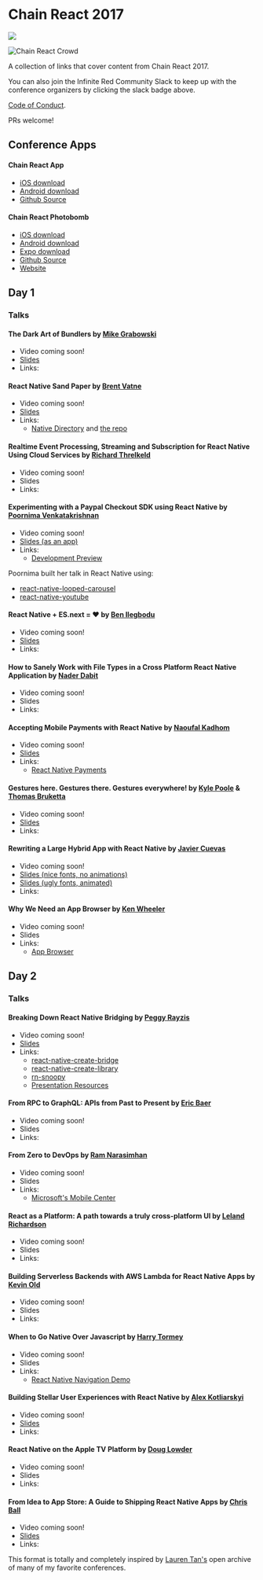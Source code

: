 # Chain React 2017

<a href="http://community.infinite.red/"><img src="https://infiniteredcommunity.herokuapp.com/badge.svg"></a> 

![Chain React Crowd](http://i.imgur.com/yGo9GCP.png)

A collection of links that cover content from Chain React 2017.

You can also join the Infinite Red Community Slack to keep up with the conference organizers by clicking the slack badge above. 

[Code of Conduct](http://confcodeofconduct.com/).

PRs welcome!

## Conference Apps

#### Chain React App

* [iOS download](https://itunes.apple.com/us/app/chain-react-conf/id1239112816?mt=8)
* [Android download](https://play.google.com/store/apps/details?id=com.chainreactapp&hl=en)
* [Github Source](https://github.com/infinitered/ChainReactApp)

#### Chain React Photobomb

* [iOS download](https://itunes.apple.com/us/app/chain-react-photobomb/id1253527606?mt=8)
* [Android download](https://play.google.com/store/apps/details?id=com.echobind.chainreactphotobomb&hl=en)
* [Expo download](https://expo.io/@community/chain-react-photobomb)
* [Github Source](https://github.com/cball/ChainReactPhotobomb)
* [Website](https://chainreactphotobomb.com/)

## Day 1 

### Talks

#### The Dark Art of Bundlers by [Mike Grabowski](https://twitter.com/grabbou)
- Video coming soon!
- [Slides](https://speakerdeck.com/grabbou/the-dark-art-of-bundlers)
- Links: 

#### React Native Sand Paper by [Brent Vatne](https://twitter.com/notbrent)
- Video coming soon!
- [Slides](http://url.brentvatne.ca/F09ch)
- Links:
  + [Native Directory](https://www.native.directory) and [the repo](https://github.com/expo/react-native-libraries)

#### Realtime Event Processing, Streaming and Subscription for React Native Using Cloud Services by [Richard Threlkeld](https://twitter.com/undef_obj)
- Video coming soon!
- Slides
- Links: 

#### Experimenting with a Paypal Checkout SDK using React Native by [Poornima Venkatakrishnan](https://twitter.com/poorni_venkat)
- Video coming soon!
- [Slides (as an app)](https://github.com/pvenkatakrishnan/ChainReact-PaypalCheckout)
- Links: 
  + [Development Preview](https://github.com/paypal/paypalnativecheckout-docs)

Poornima built her talk in React Native using:

- [react-native-looped-carousel](https://github.com/appintheair/react-native-looped-carousel)
- [react-native-youtube](https://github.com/inProgress-team/react-native-youtube)

#### React Native + ES.next = ♥︎ by [Ben Ilegbodu](https://twitter.com/benmvp)
- Video coming soon!
- [Slides](https://bit.ly/chain-react-native-esnext)
- Links: 

#### How to Sanely Work with File Types in a Cross Platform React Native Application by [Nader Dabit](https://twitter.com/dabit3)
- Video coming soon!
- Slides
- Links: 

#### Accepting Mobile Payments with React Native by [Naoufal Kadhom](https://twitter.com/naoufal)
- Video coming soon!
- [Slides](https://speakerdeck.com/naoufal/accepting-mobile-payments-with-react-native)
- Links: 
  - [React Native Payments](https://github.com/naoufal/react-native-payments)

#### Gestures here. Gestures there. Gestures everywhere! by [Kyle Poole](https://twitter.com/kylpo) & [Thomas Bruketta](https://twitter.com/SirTeebs)
- Video coming soon!
- [Slides](https://infiniteredcommunity.slack.com/files/kylpo/F67GLPET1/gestureseverywhere.pdf)
- Links: 

#### Rewriting a Large Hybrid App with React Native by [Javier Cuevas](https://twitter.com/javier_dev)
- Video coming soon!
- [Slides (nice fonts, no animations)](https://speakerdeck.com/javiercr/rewriting-a-large-hybrid-app-with-react-native-chain-react-conf-2017)
- [Slides (ugly fonts, animated)](https://www.icloud.com/keynote/0SB6eU9zN3_-_ZG1zLQ4g400Q#Chain_React_Conf)
- Links: 

#### Why We Need an App Browser by [Ken Wheeler](https://twitter.com/ken_wheeler)
- Video coming soon!
- Slides
- Links: 
  - [App Browser](https://github.com/kenwheeler/app-browser)

## Day 2

### Talks
#### Breaking Down React Native Bridging by [Peggy Rayzis](https://twitter.com/peggyrayzis)
- Video coming soon!
- [Slides](http://chain-react-bridging.surge.sh/#/)
- Links: 
  - [react-native-create-bridge](https://github.com/peggyrayzis/react-native-create-bridge)
  - [react-native-create-library](https://github.com/frostney/react-native-create-library)
  - [rn-snoopy](https://github.com/jondot/rn-snoopy)
  - [Presentation Resources](https://github.com/peggyrayzis/chain-react-bridging)

#### From RPC to GraphQL: APIs from Past to Present by [Eric Baer](https://twitter.com/ebaerbaerbaer)
- Video coming soon!
- Slides
- Links: 

#### From Zero to DevOps by [Ram Narasimhan](https://twitter.com/nparashuram)
- Video coming soon!
- Slides
- Links:
  * [Microsoft's Mobile Center](https://mobile.azure.com)

#### React as a Platform: A path towards a truly cross-platform UI by [Leland Richardson](https://twitter.com/intelligibabble)
- Video coming soon!
- Slides
- Links: 

#### Building Serverless Backends with AWS Lambda for React Native Apps by [Kevin Old](https://twitter.com/kevinold)
- Video coming soon!
- Slides
- Links: 

#### When to Go Native Over Javascript by [Harry Tormey](https://twitter.com/htormey)
- Video coming soon!
- Slides
- Links:
  * [React Native Navigation Demo](https://github.com/hgale/ReactNativeNavigationDemo)

#### Building Stellar User Experiences with React Native by [Alex Kotliarskyi](https://twitter.com/alex_frantic)
- Video coming soon!
- [Slides](https://speakerdeck.com/frantic/building-stellar-user-experiences-with-react-native)
- Links: 

#### React Native on the Apple TV Platform by [Doug Lowder](https://twitter.com/douglowder)
- Video coming soon!
- Slides
- Links: 

#### From Idea to App Store: A Guide to Shipping React Native Apps by [Chris Ball](https://twitter.com/cball_)
- Video coming soon!
- [Slides](https://speakerdeck.com/cball/from-idea-to-app-store-a-guide-to-shipping-react-native-apps)
- Links: 

This format is totally and completely inspired by [Lauren Tan's](https://twitter.com/sugarpirate_) open archive of many of my favorite conferences.
